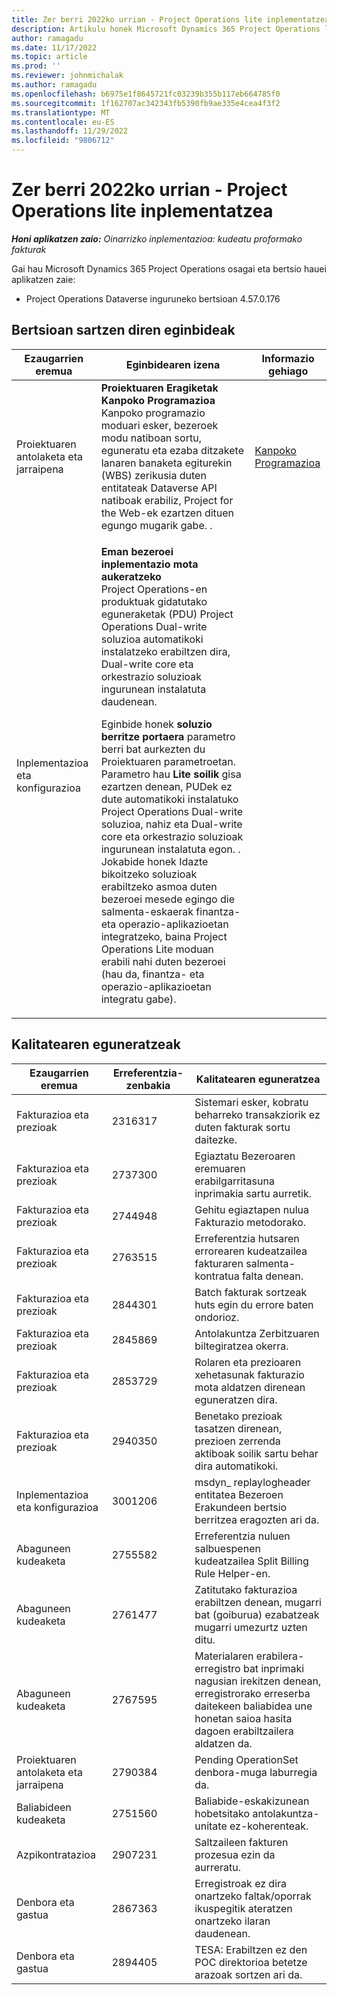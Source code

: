 ```yaml
---
title: Zer berri 2022ko urrian - Project Operations lite inplementatzea
description: Artikulu honek Microsoft Dynamics 365 Project Operations lite inplementazioaren 2022ko urriko bertsioan eskuragarri dauden kalitate eguneratzeei buruzko informazioa eskaintzen du.
author: ramagadu
ms.date: 11/17/2022
ms.topic: article
ms.prod: ''
ms.reviewer: johnmichalak
ms.author: ramagadu
ms.openlocfilehash: b6975e1f8645721fc03239b355b117eb664785f0
ms.sourcegitcommit: 1f162707ac342343fb5390fb9ae335e4cea4f3f2
ms.translationtype: MT
ms.contentlocale: eu-ES
ms.lasthandoff: 11/29/2022
ms.locfileid: "9806712"
---
```

# <a name="whats-new-october-2022---project-operations-lite-deployment"></a>Zer berri 2022ko urrian - Project Operations lite inplementatzea

_**Honi aplikatzen zaio:** Oinarrizko inplementazioa: kudeatu proformako fakturak_

Gai hau Microsoft Dynamics 365 Project Operations osagai eta bertsio hauei aplikatzen zaie:

- Project Operations Dataverse inguruneko bertsioan 4.57.0.176

## <a name="features-included-in-this-release"></a>Bertsioan sartzen diren eginbideak

| Ezaugarrien eremua | Eginbidearen izena | Informazio gehiago |
| --- | --- | --- |
| Proiektuaren antolaketa eta jarraipena | **Proiektuaren Eragiketak Kanpoko Programazioa**<br>Kanpoko programazio moduari esker, bezeroek modu natiboan sortu, eguneratu eta ezaba ditzakete lanaren banaketa egiturekin (WBS) zerikusia duten entitateak Dataverse API natiboak erabiliz, Project for the Web-ek ezartzen dituen egungo mugarik gabe. . | [Kanpoko Programazioa](/dynamics365/project-operations/project-management/external-scheduling) |
| Inplementazioa eta konfigurazioa | <p>**Eman bezeroei inplementazio mota aukeratzeko**<br>Project Operations-en produktuak gidatutako eguneraketak (PDU) Project Operations Dual-write soluzioa automatikoki instalatzeko erabiltzen dira, Dual-write core eta orkestrazio soluzioak ingurunean instalatuta daudenean.</p><p>Eginbide honek **soluzio berritze portaera** parametro berri bat aurkezten du Proiektuaren parametroetan. Parametro hau **Lite soilik** gisa ezartzen denean, PUDek ez dute automatikoki instalatuko Project Operations Dual-write soluzioa, nahiz eta Dual-write core eta orkestrazio soluzioak ingurunean instalatuta egon. . Jokabide honek Idazte bikoitzeko soluzioak erabiltzeko asmoa duten bezeroei mesede egingo die salmenta-eskaerak finantza- eta operazio-aplikazioetan integratzeko, baina Project Operations Lite moduan erabili nahi duten bezeroei (hau da, finantza- eta operazio-aplikazioetan integratu gabe).</p> | |

## <a name="quality-updates"></a>Kalitatearen eguneratzeak

| Ezaugarrien eremua | Erreferentzia-zenbakia | Kalitatearen eguneratzea |
| --- | --- | --- |
| Fakturazioa eta prezioak | 2316317 | Sistemari esker, kobratu beharreko transakziorik ez duten fakturak sortu daitezke. |
| Fakturazioa eta prezioak | 2737300 | Egiaztatu Bezeroaren eremuaren erabilgarritasuna inprimakia sartu aurretik. |
| Fakturazioa eta prezioak | 2744948 | Gehitu egiaztapen nulua Fakturazio metodorako. |
| Fakturazioa eta prezioak | 2763515 | Erreferentzia hutsaren errorearen kudeatzailea fakturaren salmenta-kontratua falta denean. |
| Fakturazioa eta prezioak | 2844301 | Batch fakturak sortzeak huts egin du errore baten ondorioz. |
| Fakturazioa eta prezioak | 2845869 | Antolakuntza Zerbitzuaren biltegiratzea okerra. |
| Fakturazioa eta prezioak | 2853729 | Rolaren eta prezioaren xehetasunak fakturazio mota aldatzen direnean eguneratzen dira. |
| Fakturazioa eta prezioak | 2940350 | Benetako prezioak tasatzen direnean, prezioen zerrenda aktiboak soilik sartu behar dira automatikoki. |
| Inplementazioa eta konfigurazioa | 3001206 | msdyn\_ replaylogheader entitatea Bezeroen Erakundeen bertsio berritzea eragozten ari da. |
| Abaguneen kudeaketa | 2755582 | Erreferentzia nuluen salbuespenen kudeatzailea Split Billing Rule Helper-en. |
| Abaguneen kudeaketa | 2761477 | Zatitutako fakturazioa erabiltzen denean, mugarri bat (goiburua) ezabatzeak mugarri umezurtz uzten ditu. |
| Abaguneen kudeaketa | 2767595 | Materialaren erabilera-erregistro bat inprimaki nagusian irekitzen denean, erregistrorako erreserba daitekeen baliabidea une honetan saioa hasita dagoen erabiltzailera aldatzen da. |
| Proiektuaren antolaketa eta jarraipena | 2790384 | Pending OperationSet denbora-muga laburregia da. |
| Baliabideen kudeaketa | 2751560 | Baliabide-eskakizunean hobetsitako antolakuntza-unitate ez-koherenteak. |
| Azpikontratazioa | 2907231 | Saltzaileen fakturen prozesua ezin da aurreratu. |
| Denbora eta gastua | 2867363 | Erregistroak ez dira onartzeko faltak/oporrak ikuspegitik ateratzen onartzeko ilaran daudenean. |
| Denbora eta gastua | 2894405 | TESA: Erabiltzen ez den POC direktorioa betetze arazoak sortzen ari da. |
